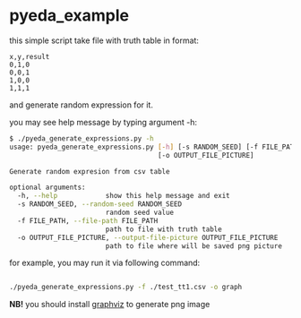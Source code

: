 # pyeda_example

this simple script take file with truth table in format:
```
x,y,result
0,1,0
0,0,1
1,0,0
1,1,1
```
and generate random expression for it.

you may see help message by typing argument -h:
```bash
$ ./pyeda_generate_expressions.py -h
usage: pyeda_generate_expressions.py [-h] [-s RANDOM_SEED] [-f FILE_PATH]
                                     [-o OUTPUT_FILE_PICTURE]

Generate random expresion from csv table

optional arguments:
  -h, --help            show this help message and exit
  -s RANDOM_SEED, --random-seed RANDOM_SEED
                        random seed value
  -f FILE_PATH, --file-path FILE_PATH
                        path to file with truth table
  -o OUTPUT_FILE_PICTURE, --output-file-picture OUTPUT_FILE_PICTURE
                        path to file where will be saved png picture
 ```
 
 for example, you may run it via following command:
 ```bash
 
 ./pyeda_generate_expressions.py -f ./test_tt1.csv -o graph
 ```
 
**NB!** you should install [graphviz](https://www.graphviz.org/) to generate png image
